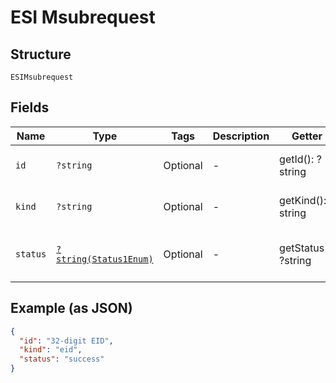 
# ESI Msubrequest

## Structure

`ESIMsubrequest`

## Fields

| Name | Type | Tags | Description | Getter | Setter |
|  --- | --- | --- | --- | --- | --- |
| `id` | `?string` | Optional | - | getId(): ?string | setId(?string id): void |
| `kind` | `?string` | Optional | - | getKind(): ?string | setKind(?string kind): void |
| `status` | [`?string(Status1Enum)`](../../doc/models/status-1-enum.md) | Optional | - | getStatus(): ?string | setStatus(?string status): void |

## Example (as JSON)

```json
{
  "id": "32-digit EID",
  "kind": "eid",
  "status": "success"
}
```

